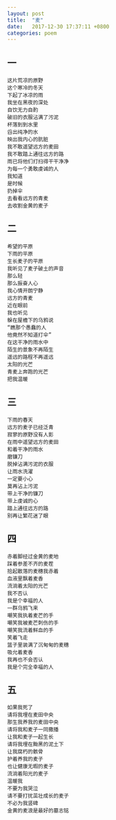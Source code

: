 ```yaml
---
layout: post
title:  "麦"
date:   2017-12-30 17:37:11 +0800
categories: poem
---
```


## 一

    这片荒凉的原野
    这个寒冷的冬天
    下起了冰凉的雨
    我坐在黑夜的深处
    自饮无力自酌 
    破旧的衣服沾满了污泥
    杯落到到水里
    舀出纯净的水
    映出我内心的肮脏
    我不敢遥望远方的麦田
    我不敢踏上通往远方的路 
    雨已将他们打扫得干干净净
    为每一个勇敢虔诚的人
    我知道
    是时候
    扔掉伞
    去看看远方的青麦
    去收割金黄的麦子

## 二

    希望的平原
    下雨的平原
    生长麦子的平原
    我听见了麦子破土的声音
    那么轻
    那么振奋人心
    我心情开朗宁静
    远方的青麦
    近在眼前
    我也听见
    躲在屋檐下的乌鸦说
    “瞧那个愚蠢的人
    他竟然不知道打伞”
    在这干净的雨水中
    陌生的景象不再陌生
    遥远的路程不再遥远
    太阳的光芒
    青麦上奔跑的光芒
    把我温暖

## 三 

    下雨的春天
    远方的麦子已经泛青
    寂寥的原野没有人影　　
    在雨中遥望远方的麦田
    和着干净的雨水
    磨镰刀 
    脱掉沾满污泥的衣服
    让雨水洗濯
    一定要小心
    莫再沾上污泥
    带上干净的镰刀
    带上虔诚的心
    踏上通往远方的路
    别再让繁花迷了眼

## 四

    赤着脚经过金黄的麦地
    踩着参差不齐的麦茬
    拾起散落的麦穗我赤着
    血液里飘着麦香
    流淌着太阳的光芒
    我不否认
    我是个幸福的人
    一群乌鸦飞来
    嘲笑我执着麦芒的手
    嘲笑我被麦芒刺伤的手
    嘲笑我流着鲜血的手
    笑着飞走
    篮子里装满了沉甸甸的麦穗
    吸允着麦香
    我再也不会否认
    我是个完全幸福的人

## 五

    如果我死了
    请将我埋在麦田中央
    那生我养我的麦田中央
    请将我和麦子一同撒播
    让我和麦子一起生长
    请将我埋在黝黑的泥土下
    让我腐朽的骸骨
    护着养我的麦子
    也让健康无暇的麦子
    流淌着阳光的麦子
    温暖我
    不要为我哭泣
    请不要打扰茁壮成长的麦子
    不必为我竖碑
    金黄的麦浪是最好的墓志铭